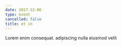 ```yaml
---
date: 2017-12-06
type: event
cancelled: false
title: et in
---
```

Lorem enim consequat. adipiscing nulla eiusmod velit